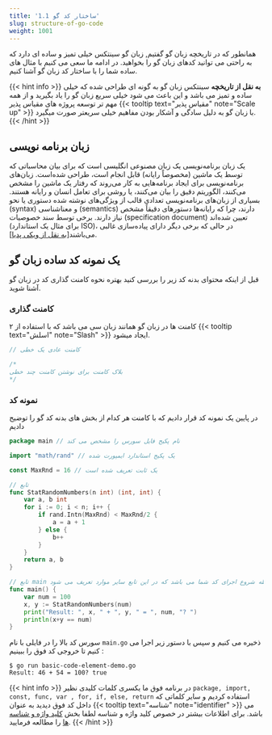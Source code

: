 ```yaml
---
title: '1.1 ساختار کد گو'
slug: structure-of-go-code
weight: 1001
---
```


همانطور که در تاریخچه زبان گو گفتیم, زبان گو سینتکس خیلی تمیز و ساده ای دارد که به راحتی می توانید کدهای زبان گو را بخواهید. در ادامه ما سعی می کنیم با مثال های ساده شما را با ساختار کد زبان گو آشنا کنیم.

{{< hint info >}}
**به نقل از تاریخچه**
سینتکس زبان گو به گونه ای طراحی شده که خیلی ساده و تمیز می باشد و این باعث می شود خیلی سریع زبان گو را یاد بگیرید و از همه مهم تر توسعه پروژه های مقیاس پذیر {{< tooltip text="مقیاس پذیر" note="Scale up" >}} با زبان گو به دلیل سادگی و آشکار بودن مفاهیم خیلی سریعتر صورت میگیرد.
{{< /hint >}}


## زبان برنامه نویسی

یک زبان برنامه‌نویسی یک زبان مصنوعی انگلیسی است که برای بیان محاسباتی که توسط یک ماشین (مخصوصاً رایانه) قابل انجام است، طراحی شده‌است. زبان‌های برنامه‌نویسی برای ایجاد برنامه‌هایی به کار می‌روند که رفتار یک ماشین را مشخص می‌کنند، الگوریتم دقیق را بیان می‌کنند، یا روشی برای تعامل انسان و رایانه هستند. بسیاری از زبان‌های برنامه‌نویسی تعدادی قالب از ویژگی‌های نوشته شده دستوری یا نحو (syntax) و معناشناسی (semantics) دارند، چرا که رایانه‌ها دستورهای دقیقاً مشخص نیاز دارند. برخی توسط سند خصوصیات (specification document) تعیین شده‌اند (برای مثال یک استاندارد ISO)، در حالی که برخی دیگر دارای پیاده‌سازی غالبی می‌باشند[[به نقل از ویکی پدیا](https://fa.wikipedia.org/wiki/%D8%B2%D8%A8%D8%A7%D9%86_%D8%A8%D8%B1%D9%86%D8%A7%D9%85%D9%87%E2%80%8C%D9%86%D9%88%DB%8C%D8%B3%DB%8C)]. 


## یک نمونه کد ساده زبان گو

قبل از اینکه محتوای بدنه کد زیر را بررسی کنید بهتره نحوه کامنت گذاری کد در زبان گو آشنا شوید.

### کامنت گذاری
کامنت ها در زبان گو همانند زبان سی می باشد که با استفاده از ۲ {{< tooltip text="اسلش" note="Slash" >}} ایجاد میشود.

```go
// کامنت عادی یک خطی

/*
بلاک کامنت برای نوشتن کامنت چند خطی
*/
```

### نمونه کد

در پایین یک نمونه کد قرار دادیم که با کامنت هر کدام از بخش های بدنه کد گو را توضیح دادیم

```go
package main // نام پکیج فایل سورس را مشخص می کند

import "math/rand" // یک پکیج استاندارد ایمپورت شده

const MaxRnd = 16 // یک ثابت تعریف شده است

// تابع
func StatRandomNumbers(n int) (int, int) {
	var a, b int
	for i := 0; i < n; i++ {
		if rand.Intn(MaxRnd) < MaxRnd/2 {
			a = a + 1
		} else {
			b++
		}
	}
	return a, b
}

// تابع main اولین نقطه شروع اجرای کد شما می باشد که در این تابع سایر موارد تعریف می شود.
func main() {
	var num = 100
	x, y := StatRandomNumbers(num)
	print("Result: ", x, " + ", y, " = ", num, "? ")
	println(x+y == num)
}
```

سورس کد بالا را در فایلی با نام `main.go` ذخیره می کنیم و سپس با دستور زیر اجرا می کنیم تا خروجی کد فوق را ببینیم :

```shell
$ go run basic-code-element-demo.go
Result: 46 + 54 = 100? true
```

{{< hint info >}}
در برنامه فوق ما یکسری کلمات کلیدی نظیر `package, import, const, func, var , for, if, else, return` استفاده کردیم و سایر کلماتی که داخل کد فوق دیدید به عنوان {{< tooltip text="شناسه" note="identifier" >}}  می باشد. برای اطلاعات بیشتر در خصوص کلید واژه و شناسه لطفا بخش [کلید واژه و شناسه ها](https://book.gofarsi.ir/chapter-1/go-built-in-keywords-identifiers/) را مطالعه فرمایید. 
{{< /hint >}}


